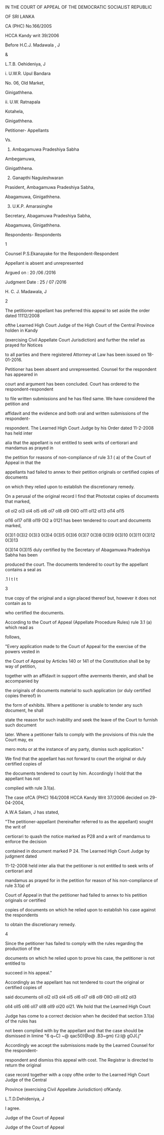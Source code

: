IN THE COURT OF APPEAL OF THE DEMOCRATIC SOCIALIST REPUBLIC

OF SRI LANKA

CA (PHC) No.166/200S

HCCA Kandy writ 39/2006

Before H.C.J. Madawala , J

&

L.T.B. Oehideniya, J

i. U.W.R. Upul Bandara

No. 06, Old Market,

Ginigathhena.

ii. U.W. Ratnapala

Kotahela,

Ginigathhena.

Petitioner- Appellants

Vs.

1. Ambagamuwa Pradeshiya Sabha

Ambegamuwa,

Ginigathhena.

2. Ganapthi Naguleshwaran

Prasident, Ambagamuwa Pradeshiya Sabha,

Abagamuwa, Ginigathhena.

3. U.K.P. Amarasinghe

Secretary, Abagamuwa Pradeshiya Sabha,

Abagamuwa, Ginigathhena.

Respondents- Respondents

1

Counsel P.S.Ekanayake for the Respondent-Respondent

Appellant is absent and unrepresented

Argued on : 20 /06 /2016

Judgment Date : 25 / 07 /2016

H. C. J. Madawala, J

2

The petitioner-appellant has preferred this appeal to set aside the order dated 11112/2008

ofthe Learned High Court Judge of the High Court of the Central Province holden in Kandy

(exercising Civil Appellate Court Jurisdiction) and further the relief as prayed for Notices

to all parties and there registered Attorney-at Law has been issued on 18-01-2016.

Petitioner has been absent and unrepresented. Counsel for the respondent has appeared in

court and argument has been concluded. Court has ordered to the respondent-respondent

to file written submissions and he has filed same. We have considered the petition and

affidavit and the evidence and both oral and written submissions of the respondent-

respondent. The Learned High Court Judge by his Order dated 11-2-2008 has held inter

alia that the appellant is not entitled to seek writs of certiorari and mandamus as prayed in

the petition for reasons of non-compliance of rule 3.1 ( a) of the Court of Appeal in that the

appellants had failed to annex to their petition originals or certified copies of documents

on which they relied upon to establish the discretionary remedy.

On a perusal of the original record I find that Photostat copies of documents that marked,

oll ol2 ol3 ol4 ol5 ol6 ol7 ol8 ol9 OlIO ol11 ol12 ol13 ol14 ol15

ol16 ol17 ol18 ol19 Ol2 a 0121 has been tendered to court and documents marked,

0(3)1 0(3)2 0(3)3 0(3)4 0(3)5 0(3)6 0(3)7 0(3)8 0(3)9 0(3)10 0(3)11 0(3)12 0(3)13

0(3)14 0(3)15 duly certified by the Secretary of Abagamuwa Pradeshiya Sabha has been

produced the court. The documents tendered to court by the appellant contains a seal as

.1 I t I t

3

true copy of the original and a sign placed thereof but, however it does not contain as to

who certified the documents.

According to the Court of Appeal (Appellate Procedure Rules) rule 3.1 (a) which read as

follows,

"Every application made to the Court of Appeal for the exercise of the powers vested in

the Court of Appeal by Articles 140 or 141 of the Constitution shall be by way of petition,

together with an affidavit in support ofthe averments therein, and shall be accompanied by

the originals of documents material to such application (or duly certified copies thereof) in

the form of exhibits. Where a petitioner is unable to tender any such document, he shall

state the reason for such inability and seek the leave of the Court to furnish such document

later. Where a petitioner fails to comply with the provisions of this rule the Court may, ex

mero motu or at the instance of any party, dismiss such application."

We find that the appellant has not forward to court the original or duly certified copies of

the documents tendered to court by him. Accordingly I hold that the appellant has not

complied with rule 3.1(a).

The case ofCA (PHC) 164/2008 HCCA Kandy Writ 37/2006 decided on 29-04-2004,

A.W.A Salam, J has stated,

"The petitioner-appellant (hereinafter referred to as the appellant) sought the writ of

certiorari to quash the notice marked as P28 and a writ of mandamus to enforce the decision

contained in document marked P 24. The Learned High Court Judge by judgment dated

11-12-2008 held inter alia that the petitioner is not entitled to seek writs of certiorari and

mandamus as prayed for in the petition for reason of his non-compliance of rule 3.1(a) of

Court of Appeal in that the petitioner had failed to annex to his petition originals or certified

copies of documents on which he relied upon to establish his case against the respondents

to obtain the discretionary remedy.

4

Since the petitioner has failed to comply with the rules regarding the production of the

documents on which he relied upon to prove his case, the petitioner is not entitled to

succeed in his appeal."

Accordingly as the appellant has not tendered to court the original or certified copies of

said documents oll ol2 ol3 ol4 ol5 ol6 ol7 ol8 ol9 OlIO olll oll2 oll3

oll4 oll5 oll6 oll7 oll8 oll9 ol20 ol21. We hold that the Learned High Court

Judge has come to a correct decision when he decided that section 3.1(a) of the rules has

not been complied with by the appellant and that the case should be dismissed in limine "6 q~C) ~@ qac50)@o@ .B3~gm) t'J:l@ gOJ(.j"

Accordingly we accept the submissions made by the Learned Counsel for the respondent-

respondent and dismiss this appeal with cost. The Registrar is directed to return the original

case record together with a copy ofthe order to the Learned High Court Judge of the Central

Province (exercising Civil Appellate Jurisdiction) ofKandy.

L.T.D.Dehideniya, J

I agree.

Judge of the Court of Appeal

Judge of the Court of Appeal